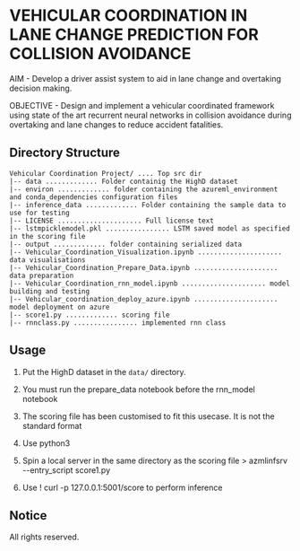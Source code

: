 # VEHICULAR COORDINATION IN LANE CHANGE PREDICTION FOR COLLISION AVOIDANCE

 AIM - Develop a driver assist system to aid in lane change and overtaking decision making.
 
 OBJECTIVE - Design and implement a vehicular coordinated framework using state of the art recurrent 
neural networks in collision avoidance during overtaking and lane changes to reduce 
accident fatalities.

 
Directory Structure
-------------------
```
Vehicular Coordination Project/ .... Top src dir
|-- data ............. Folder containig the HighD dataset
|-- environ ............. folder containing the azureml_environment and conda_dependencies configuration files
|-- inference_data ............. Folder containing the sample data to use for testing
|-- LICENSE ..................... Full license text
|-- lstmpicklemodel.pkl ................ LSTM saved model as specified in the scoring file
|-- output ............. folder containing serialized data
|-- Vehicular_Coordination_Visualization.ipynb ..................... data visualisations
|-- Vehicular_Coordination_Prepare_Data.ipynb ..................... data preparation
|-- Vehicular_Coordination_rnn_model.ipynb ..................... model building and testing
|-- Vehicular_coordination_deploy_azure.ipynb ..................... model deployment on azure
|-- score1.py ............. scoring file
|-- rnnclass.py ................ implemented rnn class
```

Usage
-----
1. Put the HighD dataset in the ``data/`` directory.
2. You must run the prepare_data notebook before the rnn_model notebook

3. The scoring file has been customised to fit this usecase. It is not the standard format
3. Use python3
4. Spin a local server in the same directory as the scoring file > azmlinfsrv --entry_script score1.py
4. Use ! curl -p 127.0.0.1:5001/score to perform inference


Notice
------
All rights reserved.









